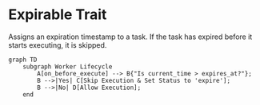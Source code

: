 # Expirable Trait

Assigns an expiration timestamp to a task. If the task has expired before it starts executing, it is skipped.

```mermaid
graph TD
    subgraph Worker Lifecycle
        A[on_before_execute] --> B{"Is current_time > expires_at?"};
        B -->|Yes| C[Skip Execution & Set Status to 'expire'];
        B -->|No| D[Allow Execution];
    end
```
